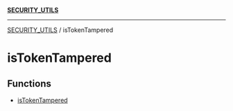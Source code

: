 [**SECURITY_UTILS**](../README.md)

***

[SECURITY_UTILS](../README.md) / isTokenTampered

# isTokenTampered

## Functions

- [isTokenTampered](functions/isTokenTampered.md)
